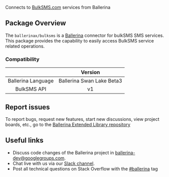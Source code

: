 Connects to [BulkSMS.com](https://www.bulksms.com/) services from Ballerina

## Package Overview
The `ballerinax/bulksms` is a [Ballerina](https://ballerina.io/) connector for bulkSMS SMS services.
This package provides the capability to easily access BulkSMS service related operations.

### Compatibility
|                              | Version                         |
|:----------------------------:|:-------------------------------:|
|  Ballerina Language          |  Ballerina Swan Lake Beta3      |
|  BulkSMS API                 |   v1                            |

## Report issues
To report bugs, request new features, start new discussions, view project boards, etc., go to the [Ballerina Extended Library repository](https://github.com/ballerina-platform/ballerina-extended-library)

## Useful links
- Discuss code changes of the Ballerina project in [ballerina-dev@googlegroups.com](mailto:ballerina-dev@googlegroups.com).
- Chat live with us via our [Slack channel](https://ballerina.io/community/slack/).
- Post all technical questions on Stack Overflow with the [#ballerina](https://stackoverflow.com/questions/tagged/ballerina) tag
